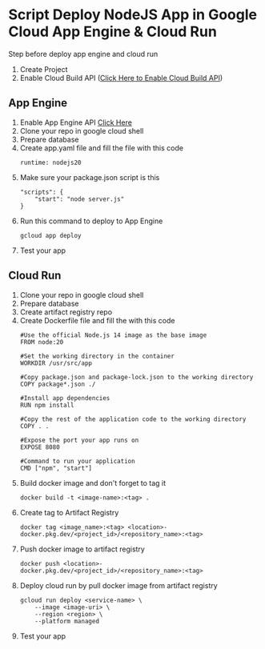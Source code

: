 # Script Deploy NodeJS App in Google Cloud App Engine & Cloud Run
Step before deploy app engine and cloud run

 1. Create Project
 2. Enable Cloud Build API  ([Click Here to Enable Cloud Build API](https://console.cloud.google.com/flows/enableapi?apiid=cloudbuild.googleapis.com&_gl=1*g63n42*_up*MQ..&gclid=CjwKCAjwrIixBhBbEiwACEqDJa-yPE5BuXV8mColonABOwtjjeIJ51Ev1xMm31PKFSfs1rlRoUeF5xoC9kQQAvD_BwE&gclsrc=aw.ds&_ga=2.111412806.312993319.1713533051-2142620159.1712142868&_gac=1.195686110.1713567852.CjwKCAjwrIixBhBbEiwACEqDJa-yPE5BuXV8mColonABOwtjjeIJ51Ev1xMm31PKFSfs1rlRoUeF5xoC9kQQAvD_BwE))

## App Engine

 1. Enable App Engine API [Click Here](https://console.cloud.google.com/apis/library/appengine.googleapis.com?project=cc-03-belajar-deployy)
 2. Clone your repo in google cloud shell
 3. Prepare database
 4. Create app.yaml file and fill the file with this code
	 ```
	runtime: nodejs20
	```
 5. Make sure your package.json script is this
	```
	"scripts": {  
		"start": "node server.js"
	}
	```
 6. Run this command to deploy to App Engine
	 ```
	gcloud app deploy
	```
 8. Test your app

## Cloud Run

 1. Clone your repo in google cloud shell
 2. Prepare database
 3. Create artifact registry repo
 4. Create Dockerfile file and fill the with this code
	 ```
	 #Use the official Node.js 14 image as the base image
	FROM node:20

	#Set the working directory in the container
	WORKDIR /usr/src/app

	#Copy package.json and package-lock.json to the working directory
	COPY package*.json ./

	#Install app dependencies
	RUN npm install

	#Copy the rest of the application code to the working directory
	COPY . .

	#Expose the port your app runs on
	EXPOSE 8080

	#Command to run your application
	CMD ["npm", "start"]
	 ```
 5. Build docker image and don't forget to tag it
	 ```
	 docker build -t <image-name>:<tag> .
	 ```
 6. Create tag to Artifact Registry
	 ```
	 docker tag <image_name>:<tag> <location>-docker.pkg.dev/<project_id>/<repository_name>:<tag>
	 ```
 7. Push docker image to artifact registry
	```
	docker push <location>-docker.pkg.dev/<project_id>/<repository_name>:<tag>
	```
 8. Deploy cloud run by pull docker image from artifact registry
	 ```
	 gcloud run deploy <service-name> \ 
		 --image <image-uri> \ 
		 --region <region> \ 
		 --platform managed
	 ```
 9. Test your app
